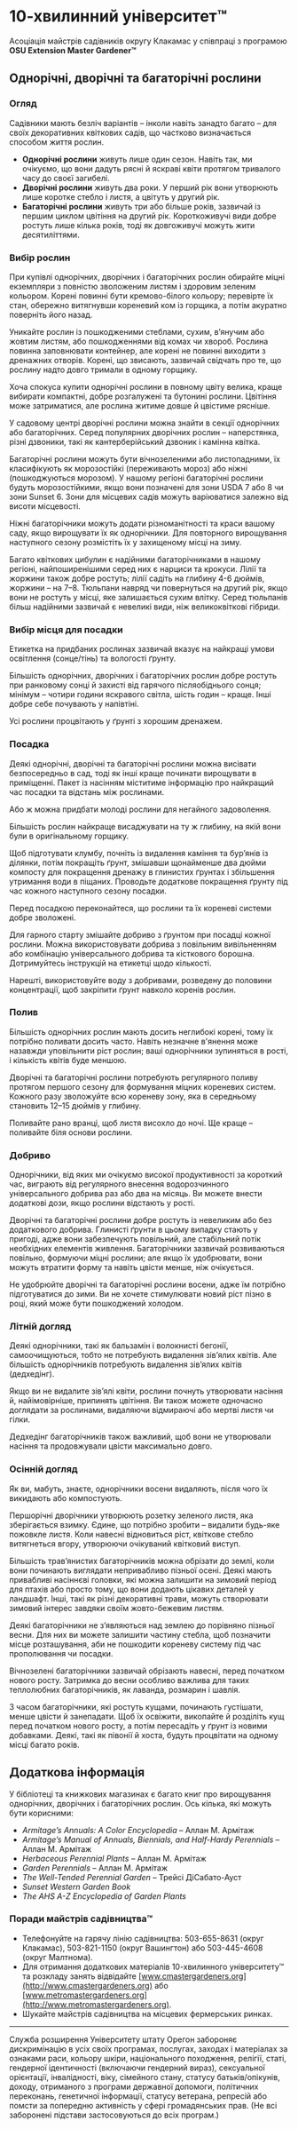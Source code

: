 # 10-хвилинний університет™

Асоціація майстрів садівників округу Клакамас у співпраці з програмою **OSU Extension Master Gardener™**

## Однорічні, дворічні та багаторічні рослини

### Огляд

Садівники мають безліч варіантів – інколи навіть занадто багато – для своїх декоративних квіткових садів, що частково визначається способом життя рослин.

- **Однорічні рослини** живуть лише один сезон. Навіть так, ми очікуємо, що вони дадуть рясні й яскраві квіти протягом тривалого часу до своєї загибелі.
- **Дворічні рослини** живуть два роки. У перший рік вони утворюють лише коротке стебло і листя, а цвітуть у другий рік.
- **Багаторічні рослини** живуть три або більше років, зазвичай із першим циклом цвітіння на другий рік. Короткоживучі види добре ростуть лише кілька років, тоді як довгоживучі можуть жити десятиліттями.

### Вибір рослин

При купівлі однорічних, дворічних і багаторічних рослин обирайте міцні екземпляри з повністю зволоженим листям і здоровим зеленим кольором. Корені повинні бути кремово-білого кольору; перевірте їх стан, обережно витягнувши кореневий ком із горщика, а потім акуратно поверніть його назад.

Уникайте рослин із пошкодженими стеблами, сухим, в’янучим або жовтим листям, або пошкодженнями від комах чи хвороб. Рослина повинна заповнювати контейнер, але корені не повинні виходити з дренажних отворів. Корені, що звисають, зазвичай свідчать про те, що рослину надто довго тримали в одному горщику.

Хоча спокуса купити однорічні рослини в повному цвіту велика, краще вибирати компактні, добре розгалужені та бутонині рослини. Цвітіння може затриматися, але рослина житиме довше й цвістиме рясніше.

У садовому центрі дворічні рослини можна знайти в секції однорічних або багаторічних. Серед популярних дворічних рослин – наперстянка, різні дзвоники, такі як кантерберійський дзвоник і камінна квітка.

Багаторічні рослини можуть бути вічнозеленими або листопадними, їх класифікують як морозостійкі (переживають мороз) або ніжні (пошкоджуються морозом). У нашому регіоні багаторічні рослини будуть морозостійкими, якщо вони позначені для зони USDA 7 або 8 чи зони Sunset 6. Зони для місцевих садів можуть варіюватися залежно від висоти місцевості.

Ніжні багаторічники можуть додати різноманітності та краси вашому саду, якщо вирощувати їх як однорічники. Для повторного вирощування наступного сезону розмістіть їх у захищеному місці на зиму.

Багато квіткових цибулин є надійними багаторічниками в нашому регіоні, найпоширенішими серед них є нарциси та крокуси. Лілії та жоржини також добре ростуть; лілії садіть на глибину 4-6 дюймів, жоржини – на 7–8. Тюльпани навряд чи повернуться на другий рік, якщо вони не ростуть у місці, яке залишається сухим влітку. Серед тюльпанів більш надійними зазвичай є невеликі види, ніж великоквіткові гібриди.

### Вибір місця для посадки

Етикетка на придбаних рослинах зазвичай вказує на найкращі умови освітлення (сонце/тінь) та вологості ґрунту.

Більшість однорічних, дворічних і багаторічних рослин добре ростуть при ранковому сонці й захисті від гарячого післяобіднього сонця; мінімум – чотири години яскравого світла, шість годин – краще. Інші добре себе почувають у напівтіні.

Усі рослини процвітають у ґрунті з хорошим дренажем.

### Посадка

Деякі однорічні, дворічні та багаторічні рослини можна висівати безпосередньо в сад, тоді як інші краще починати вирощувати в приміщенні. Пакет із насінням міститиме інформацію про найкращий час посадки та відстань між рослинами.

Або ж можна придбати молоді рослини для негайного задоволення.

Більшість рослин найкраще висаджувати на ту ж глибину, на якій вони були в оригінальному горщику.

Щоб підготувати клумбу, почніть із видалення каміння та бур’янів із ділянки, потім покращіть ґрунт, змішавши щонайменше два дюйми компосту для покращення дренажу в глинистих ґрунтах і збільшення утримання води в піщаних. Проводьте додаткове покращення ґрунту під час кожного наступного сезону посадки.

Перед посадкою переконайтеся, що рослини та їх кореневі системи добре зволожені.

Для гарного старту змішайте добриво з ґрунтом при посадці кожної рослини. Можна використовувати добрива з повільним вивільненням або комбінацію універсального добрива та кісткового борошна. Дотримуйтесь інструкцій на етикетці щодо кількості.

Нарешті, використовуйте воду з добривами, розведену до половини концентрації, щоб закріпити ґрунт навколо коренів рослин.

### Полив

Більшість однорічних рослин мають досить неглибокі корені, тому їх потрібно поливати досить часто. Навіть незначне в'янення може назавжди уповільнити ріст рослин; ваші однорічники зупиняться в рості, і кількість квітів буде меншою.

Дворічні та багаторічні рослини потребують регулярного поливу протягом першого сезону для формування міцних кореневих систем. Кожного разу зволожуйте всю кореневу зону, яка в середньому становить 12–15 дюймів у глибину.

Поливайте рано вранці, щоб листя висохло до ночі. Ще краще – поливайте біля основи рослини.

### Добриво

Однорічники, від яких ми очікуємо високої продуктивності за короткий час, виграють від регулярного внесення водорозчинного універсального добрива раз або два на місяць. Ви можете внести додаткові дози, якщо рослини відстають у рості.

Дворічні та багаторічні рослини добре ростуть із невеликим або без додаткового добрива. Глинисті ґрунти в цьому випадку стають у пригоді, адже вони забезпечують повільний, але стабільний потік необхідних елементів живлення. Багаторічники зазвичай розвиваються повільно, формуючи міцні рослини; але якщо їх удобрювати, вони можуть втратити форму та навіть цвісти менше, ніж очікується.

Не удобрюйте дворічні та багаторічні рослини восени, адже їм потрібно підготуватися до зими. Ви не хочете стимулювати новий ріст пізно в році, який може бути пошкоджений холодом.

### Літній догляд

Деякі однорічники, такі як бальзамін і волокнисті бегонії, самоочищуються, тобто не потребують видалення зів’ялих квітів. Але більшість однорічників потребують видалення зів’ялих квітів (дедхедінг).

Якщо ви не видалите зів’ялі квіти, рослини почнуть утворювати насіння й, найімовірніше, припинять цвітіння. Ви також можете одночасно доглядати за рослинами, видаляючи відмираючі або мертві листя чи гілки.

Дедхедінг багаторічників також важливий, щоб вони не утворювали насіння та продовжували цвісти максимально довго.

### Осінній догляд

Як ви, мабуть, знаєте, однорічники восени видаляють, після чого їх викидають або компостують.

Першорічні дворічники утворюють розетку зеленого листя, яка зберігається взимку. Єдине, що потрібно зробити – видалити будь-яке пожовкле листя. Коли навесні відновиться ріст, квіткове стебло витягнеться вгору, утворюючи очікуваний квітковий виступ.

Більшість трав’янистих багаторічників можна обрізати до землі, коли вони починають виглядати непривабливо пізньої осені. Деякі мають привабливі насіннєві головки, які можна залишити на зимовий період для птахів або просто тому, що вони додають цікавих деталей у ландшафт. Інші, такі як різні декоративні трави, можуть створювати зимовий інтерес завдяки своїм жовто-бежевим листям.

Деякі багаторічники не з’являються над землею до порівняно пізньої весни. Для них ви можете залишити частину стебла, щоб позначити місце розташування, аби не пошкодити кореневу систему під час прополювання чи посадки.

Вічнозелені багаторічники зазвичай обрізають навесні, перед початком нового росту. Затримка до весни особливо важлива для таких теплолюбних багаторічників, як лаванда, розмарин і шавлія.

З часом багаторічники, які ростуть кущами, починають густішати, менше цвісти й занепадати. Щоб їх освіжити, викопайте й розділіть кущ перед початком нового росту, а потім пересадіть у ґрунт із новими добавками. Деякі, такі як півонії й хоста, будуть процвітати на одному місці багато років.

## Додаткова інформація

У бібліотеці та книжкових магазинах є багато книг про вирощування однорічних, дворічних і багаторічних рослин. Ось кілька, які можуть бути корисними:

- *Armitage’s Annuals: A Color Encyclopedia* – Аллан М. Армітаж
- *Armitage’s Manual of Annuals, Biennials, and Half-Hardy Perennials* – Аллан М. Армітаж
- *Herbaceous Perennial Plants* – Аллан М. Армітаж
- *Garden Perennials* – Аллан М. Армітаж
- *The Well-Tended Perennial Garden* – Трейсі ДіСабато-Ауст
- *Sunset Western Garden Book*
- *The AHS A-Z Encyclopedia of Garden Plants*

### Поради майстрів садівництва™

- Телефонуйте на гарячу лінію садівництва: 503-655-8631 (округ Клакамас), 503-821-1150 (округ Вашингтон) або 503-445-4608 (округ Малтнома).
- Для отримання додаткових матеріалів 10-хвилинного університету™ та розкладу занять відвідайте [www.cmastergardeners.org](http://www.cmastergardeners.org) або [www.metromastergardeners.org](http://www.metromastergardeners.org).
- Шукайте майстрів садівництва на місцевих фермерських ринках.

---

Служба розширення Університету штату Орегон забороняє дискримінацію в усіх своїх програмах, послугах, заходах і матеріалах за ознаками раси, кольору шкіри, національного походження, релігії, статі, гендерної ідентичності (включаючи гендерний вираз), сексуальної орієнтації, інвалідності, віку, сімейного стану, статусу батьків/опікунів, доходу, отриманого з програми державної допомоги, політичних переконань, генетичної інформації, статусу ветерана, репресій або помсти за попередню активність у сфері громадянських прав. (Не всі заборонені підстави застосовуються до всіх програм.)